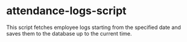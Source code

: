 # attendance-logs-script
This script fetches employee logs starting from the specified date and saves them to the database up to the current time.
